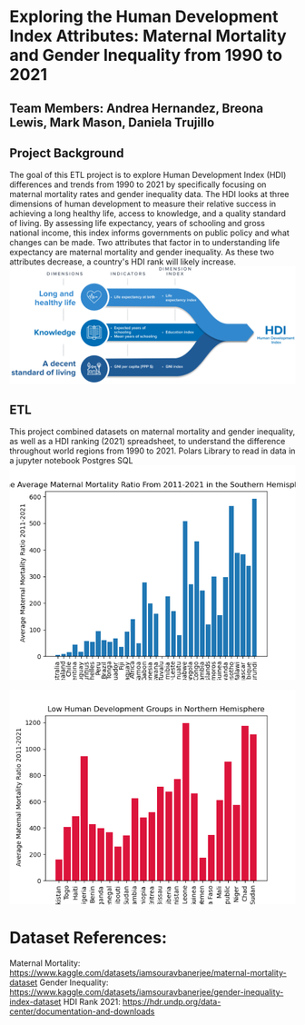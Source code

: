 
# Exploring the Human Development Index Attributes: Maternal Mortality and Gender Inequality from 1990 to 2021
## Team Members: Andrea Hernandez, Breona Lewis, Mark Mason, Daniela Trujillo

## Project Background
The goal of this ETL project is to explore Human Development Index (HDI) differences and trends from 1990 to 2021 by specifically focusing on maternal mortality rates and gender inequality data. 
The HDI looks at three dimensions of human development to measure their relative success in achieving a long healthy life, access to knowledge, and a quality standard of living. By assessing life expectancy, years of schooling and gross national income, this index informs governments on public policy and what changes can be made. Two attributes that factor in to understanding life expectancy are maternal mortality and gender inequality. As these two attributes decrease, a country's HDI rank will likely increase. 
![Alt text](hdiRoadMap-2.png)

## ETL
This project combined datasets on maternal mortality and gender inequality, as well as a HDI ranking (2021) spreadsheet, to understand the difference throughout world regions from 1990 to 2021. 
Polars Library to read in data in a jupyter notebook
Postgres SQL
![Alt text](fig.1.png)





![Alt text](fig.2.png)


# Dataset References:
Maternal Mortality: https://www.kaggle.com/datasets/iamsouravbanerjee/maternal-mortality-dataset
Gender Inequality: https://www.kaggle.com/datasets/iamsouravbanerjee/gender-inequality-index-dataset
HDI Rank 2021: https://hdr.undp.org/data-center/documentation-and-downloads